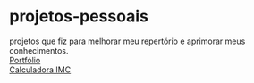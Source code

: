 # projetos-pessoais
projetos que fiz para melhorar meu repertório e aprimorar meus conhecimentos.
<br>
<a href="https://projetos-pessoais-xi.vercel.app/"> Portfólio</a>
<br>
<a href="https://projetos-pessoais-aqc5.vercel.app/"> Calculadora IMC</a>
